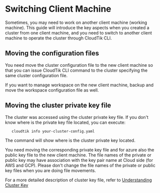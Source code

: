 # Switching Client Machine
Sometimes, you may need to work on another client machine (working machine).
This guide will introduce the key aspects when you created a cluster from one client machine,
and you need to switch to another client machine to operate the cluster through CloudTik CLI. 

## Moving the configuration files 
You need move the cluster configuration file to the new client machine
so that you can issue CloudTik CLI command to the cluster specifying the same cluster configuration file.

If you want to manage workspace on the new client machine, backup and move the workspace configuration file as well.

## Moving the cluster private key file
The cluster was accessed using the cluster private key file.
If you don't know where is the private key file located, you can execute:

```bash
   cloudtik info your-cluster-config.yaml
```
The command will show where is the cluster private key located.

You need moving the corresponding private key file and for azure also the public key file to the new client machine.
The file names of the private or public key may have association with the key pair name at Cloud side (for AWS and GCP).
Please don't change the file names of the private or public key files when you are doing file movements.
 
For a more detailed description of cluster key file, refer to [Understanding Cluster Key](./understanding-cluster-key.md)
